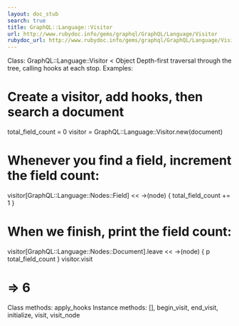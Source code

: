 ```yaml
---
layout: doc_stub
search: true
title: GraphQL::Language::Visitor
url: http://www.rubydoc.info/gems/graphql/GraphQL/Language/Visitor
rubydoc_url: http://www.rubydoc.info/gems/graphql/GraphQL/Language/Visitor
---
```


Class: GraphQL::Language::Visitor < Object
Depth-first traversal through the tree, calling hooks at each stop. 
Examples:
# Create a visitor, add hooks, then search a document
total_field_count = 0
visitor = GraphQL::Language::Visitor.new(document)
# Whenever you find a field, increment the field count:
visitor[GraphQL::Language::Nodes::Field] << ->(node) { total_field_count += 1 }
# When we finish, print the field count:
visitor[GraphQL::Language::Nodes::Document].leave << ->(node) { p total_field_count }
visitor.visit
# => 6
Class methods:
apply_hooks
Instance methods:
[], begin_visit, end_visit, initialize, visit, visit_node

